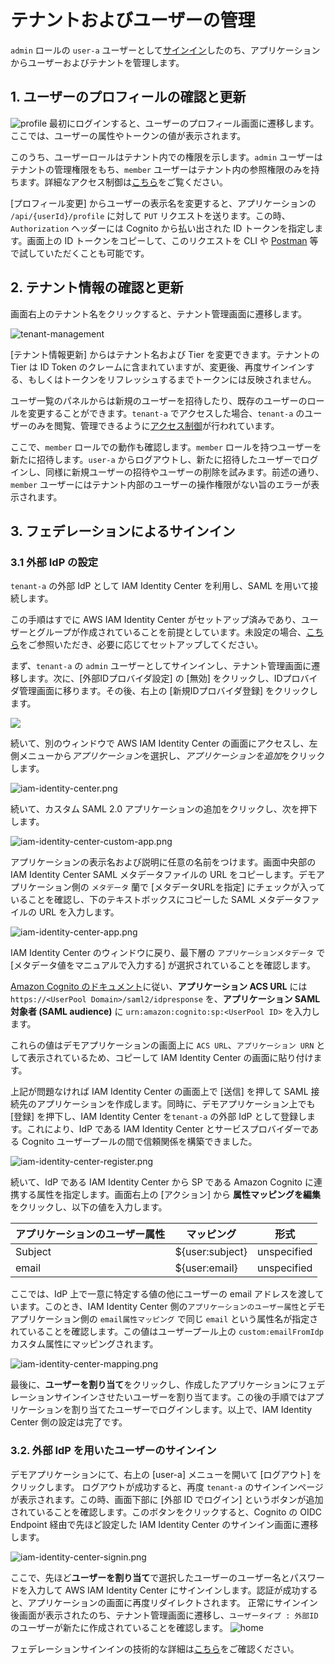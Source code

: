# テナントおよびユーザーの管理

`admin` ロールの `user-a` ユーザーとして[サインイン](sign-in.md)したのち、アプリケーションからユーザーおよびテナントを管理します。

## 1. ユーザーのプロフィールの確認と更新
![profile](/docs/images/profile.png)
最初にログインすると、ユーザーのプロフィール画面に遷移します。ここでは、ユーザーの属性やトークンの値が表示されます。

このうち、ユーザーロールはテナント内での権限を示します。`admin` ユーザーはテナントの管理権限をもち、`member` ユーザーはテナント内の参照権限のみを持ちます。詳細なアクセス制御は[こちら](/docs//authorize.md#1-lambda-authorizer-の呼び出し)をご覧ください。

[プロフィール変更] からユーザーの表示名を変更すると、アプリケーションの `/api/{userId}/profile` に対して `PUT` リクエストを送ります。この時、`Authorization` ヘッダーには Cognito から払い出された ID トークンを指定します。画面上の ID トークンをコピーして、このリクエストを CLI や [Postman](https://www.postman.com/) 等で試していただくことも可能です。

## 2. テナント情報の確認と更新

画面右上のテナント名をクリックすると、テナント管理画面に遷移します。

![tenant-management](/docs/images/tenant-management.png)

[テナント情報更新] からはテナント名および Tier を変更できます。テナントの Tier は ID Token のクレームに含まれていますが、変更後、再度サインインする、もしくはトークンをリフレッシュするまでトークンには反映されません。

ユーザ一覧のパネルからは新規のユーザーを招待したり、既存のユーザーのロールを変更することができます。`tenant-a` でアクセスした場合、`tenant-a` のユーザーのみを閲覧、管理できるように[アクセス制御](/docs//authorize.md#3-lambda-authorizer-の出力の利用)が行われています。


ここで、`member` ロールでの動作も確認します。`member` ロールを持つユーザーを新たに招待します。`user-a` からログアウトし、新たに招待したユーザーでログインし、同様に新規ユーザーの招待やユーザーの削除を試みます。前述の通り、`member` ユーザーにはテナント内部のユーザーの操作権限がない旨のエラーが表示されます。

## 3. フェデレーションによるサインイン

### 3.1 外部 IdP の設定

`tenant-a` の外部 IdP として IAM Identity Center を利用し、SAML を用いて接続します。

この手順はすでに AWS IAM Identity Center がセットアップ済みであり、ユーザーとグループが作成されていることを前提としています。未設定の場合、[こちら](https://aws.amazon.com/jp/premiumsupport/knowledge-center/assign-user-access-aws-sso/)をご参照いただき、必要に応じてセットアップしてください。

まず、`tenant-a` の `admin` ユーザーとしてサインインし、テナント管理画面に遷移します。次に、[外部IDプロバイダ設定] の [無効] をクリックし、IDプロバイダ管理画面に移ります。その後、右上の [新規IDプロバイダ登録] をクリックします。

![](/docs/images/idp-management.png)

続いて、別のウィンドウで AWS IAM Identity Center の画面にアクセスし、左側メニューから*アプリケーション*を選択し、*アプリケーションを追加*をクリックします。

![iam-identity-center.png](images/iam-identity-center.png)

続いて、カスタム SAML 2.0 アプリケーションの追加をクリックし、次を押下します。

![iam-identity-center-custom-app.png](images/iam-identity-center-custom-app.png)

アプリケーションの表示名および説明に任意の名前をつけます。画面中央部の IAM Identity Center SAML メタデータファイルの URL をコピーします。デモアプリケーション側の `メタデータ` 蘭で [メタデータURLを指定] にチェックが入っていることを確認し、下のテキストボックスにコピーした SAML メタデータファイルの URL を入力します。

![iam-identity-center-app.png](images/iam-identity-center-app.png)

IAM Identity Center のウィンドウに戻り、最下層の `アプリケーションメタデータ` で [メタデータ値をマニュアルで入力する] が選択されていることを確認します。

[Amazon Cognito のドキュメント](https://docs.aws.amazon.com/ja_jp/cognito/latest/developerguide/cognito-user-pools-saml-idp.html)に従い、**アプリケーション ACS URL** には `https://<UserPool Domain>/saml2/idpresponse` を、**アプリケーション SAML 対象者 (SAML audience)** に `urn:amazon:cognito:sp:<UserPool ID>` を入力します。

これらの値はデモアプリケーションの画面上に `ACS URL`、`アプリケーション URN` として表示されているため、コピーして IAM Identity Center の画面に貼り付けます。

上記が問題なければ IAM Identity Center の画面上で [送信] を押して SAML 接続先のアプリケーションを作成します。同時に、デモアプリケーション上でも [登録] を押下し、IAM Identity Center を`tenant-a` の外部 IdP として登録します。これにより、IdP である IAM Identity Center とサービスプロバイダーである Cognito ユーザープールの間で信頼関係を構築できました。

![iam-identity-center-register.png](images/iam-identity-center-register.png)

続いて、IdP である IAM Identity Center から SP である Amazon Cognito に連携する属性を指定します。画面右上の [アクション] から **属性マッピングを編集** をクリックし、以下の値を入力します。

|アプリケーションのユーザー属性|マッピング|形式|
|-|-|-|
|Subject|${user:subject}|unspecified|
|email|${user:email}|unspecified|

ここでは、IdP 上で一意に特定する値の他にユーザーの email アドレスを渡しています。このとき、IAM Identity Center 側の`アプリケーションのユーザー属性`とデモアプリケーション側の `email属性マッピング` で同じ `email` という属性名が指定されていることを確認します。この値はユーザープール上の `custom:emailFromIdp` カスタム属性にマッピングされます。

![iam-identity-center-mapping.png](images/iam-identity-center-mapping.png)

最後に、**ユーザーを割り当て**をクリックし、作成したアプリケーションにフェデレーションサインインさせたいユーザーを割り当てます。この後の手順ではアプリケーションを割り当てたユーザーでログインします。以上で、IAM Identity Center 側の設定は完了です。

### 3.2. 外部 IdP を用いたユーザーのサインイン

デモアプリケーションにて、右上の [user-a] メニューを開いて [ログアウト] をクリックします。
ログアウトが成功すると、再度 `tenant-a` のサインインページが表示されます。この時、画面下部に [外部 ID でログイン] というボタンが追加されていることを確認します。このボタンをクリックすると、Cognito の OIDC Endpoint 経由で先ほど設定した IAM Identity Center のサインイン画面に遷移します。

![iam-identity-center-signin.png](images/iam-identity-center-signin.png)

ここで、先ほど**ユーザーを割り当て**で選択したユーザーのユーザー名とパスワードを入力して AWS IAM Identity Center にサインインします。認証が成功すると、アプリケーションの画面に再度リダイレクトされます。
正常にサインイン後画面が表示されたのち、テナント管理画面に遷移し、`ユーザータイプ : 外部ID` のユーザーが新たに作成されていることを確認します。
![home](images/tenant-management-federated-user.png)

フェデレーションサインインの技術的な詳細は[こちら](/docs/federation-signin.md)をご確認ください。